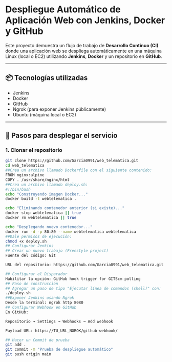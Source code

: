 # Despliegue Automático de Aplicación Web con Jenkins, Docker y GitHub

Este proyecto demuestra un flujo de trabajo de **Desarrollo Continuo (CI)** donde una aplicación web se despliega automáticamente en una máquina Linux (local o EC2) utilizando **Jenkins**, **Docker** y un repositorio en **GitHub**.

---

## 📦 Tecnologías utilizadas

- Jenkins
- Docker
- GitHub
- Ngrok (para exponer Jenkins públicamente)
- Ubuntu (máquina local o EC2)

---

## 🚀 Pasos para desplegar el servicio

### 1. Clonar el repositorio

```bash
git clone https://github.com/Garcia0991/web_telematica.git
cd web_telematica
##Crea un archivo llamado Dockerfile con el siguiente contenido:
FROM nginx:alpine
COPY . /usr/share/nginx/html
##Crea un archivo llamado deploy.sh:
#!/bin/bash
echo "Construyendo imagen Docker..."
docker build -t webtelematica .

echo "Eliminando contenedor anterior (si existe)..."
docker stop webtelematica || true
docker rm webtelematica || true

echo "Desplegando nuevo contenedor..."
docker run -d -p 80:80 --name webtelematica webtelematica
##Dale permisos de ejecución:
chmod +x deploy.sh
## Configurar Jenkins
## Crear un nuevo trabajo (Freestyle project)
Fuente del código: Git

URL del repositorio: https://github.com/Garcia0991/web_telematica.git

## Configurar el Disparador
Habilitar la opción: GitHub hook trigger for GITScm polling
## Paso de construcción
## Agregar un paso de tipo "Ejecutar línea de comandos (shell)" con:
./deploy.sh
##Exponer Jenkins usando Ngrok
Desde la terminal: ngrok http 8080
## Configurar Webhook en GitHub
En GitHub:

Repositorio → Settings → Webhooks → Add webhook

Payload URL: https://TU_URL_NGROK/github-webhook/

## Hacer un Commit de prueba
git add .
git commit -m "Prueba de despliegue automático"
git push origin main

